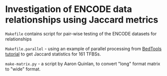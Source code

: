 Investigation of ENCODE data relationships using Jaccard metrics
===

`Makefile` contains script for pair-wise testing of the ENCODE datasets for relationships

`Makefile.parallel` - using an example of parallel processing from [BedTools tutorial](https://github.com/arq5x/tutorials/blob/master/bedtools.md) to get Jaccard statistics for 161 TFBSs.

`make-matrix.py` - a script by Aaron Quinlan, to convert "long" format matrix to "wide" format.